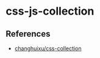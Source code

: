 # css-js-collection

## References

- [changhuixu/css-collection](https://github.com/changhuixu/css-collection)
